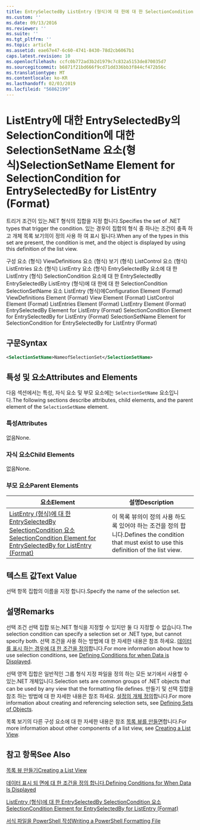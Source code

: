 ```yaml
---
title: EntrySelectedBy ListEntry (형식)에 대 한에 대 한 SelectionCondition SelectionSetName 요소 | Microsoft Docs
ms.custom: ''
ms.date: 09/13/2016
ms.reviewer: ''
ms.suite: ''
ms.tgt_pltfrm: ''
ms.topic: article
ms.assetid: eae67e47-6c60-4741-8430-78d2cb6067b1
caps.latest.revision: 10
ms.openlocfilehash: ccfc0b772ad3b2d1979c7c832a5153de870035d7
ms.sourcegitcommit: b6871f21bd666f9cd71dd336bb3f844cf472b56c
ms.translationtype: MT
ms.contentlocale: ko-KR
ms.lasthandoff: 02/03/2019
ms.locfileid: "56862199"
---
```

# <a name="selectionsetname-element-for-selectioncondition-for-entryselectedby-for-listentry-format"></a><span data-ttu-id="1527c-102">ListEntry에 대한 EntrySelectedBy의 SelectionCondition에 대한 SelectionSetName 요소(형식)</span><span class="sxs-lookup"><span data-stu-id="1527c-102">SelectionSetName Element for SelectionCondition for EntrySelectedBy for ListEntry (Format)</span></span>

<span data-ttu-id="1527c-103">트리거 조건이 있는.NET 형식의 집합을 지정 합니다.</span><span class="sxs-lookup"><span data-stu-id="1527c-103">Specifies the set of .NET types that trigger the condition.</span></span> <span data-ttu-id="1527c-104">있는 경우이 집합의 형식 중 하나는 조건이 충족 하 고 개체 목록 보기의이 정의 사용 하 여 표시 됩니다.</span><span class="sxs-lookup"><span data-stu-id="1527c-104">When any of the types in this set are present, the condition is met, and the object is displayed by using this definition of the list view.</span></span>

<span data-ttu-id="1527c-105">구성 요소 (형식) ViewDefinitions 요소 (형식) 보기 (형식) ListControl 요소 (형식) ListEntries 요소 (형식) ListEntry 요소 (형식) EntrySelectedBy 요소에 대 한 ListEntry (형식) SelectionCondition 요소에 대 한 EntrySelectedBy EntrySelectedBy ListEntry (형식)에 대 한에 대 한 SelectionCondition SelectionSetName 요소 ListEntry (형식)에</span><span class="sxs-lookup"><span data-stu-id="1527c-105">Configuration Element (Format) ViewDefinitions Element (Format) View Element (Format) ListControl Element (Format) ListEntries Element (Format) ListEntry Element (Format) EntrySelectedBy Element for ListEntry (Format) SelectionCondition Element for EntrySelectedBy for ListEntry (Format) SelectionSetName Element for SelectionCondition for EntrySelectedBy for ListEntry (Format)</span></span>

## <a name="syntax"></a><span data-ttu-id="1527c-106">구문</span><span class="sxs-lookup"><span data-stu-id="1527c-106">Syntax</span></span>

```xml
<SelectionSetName>NameofSelectionSet</SelectionSetName>
```

## <a name="attributes-and-elements"></a><span data-ttu-id="1527c-107">특성 및 요소</span><span class="sxs-lookup"><span data-stu-id="1527c-107">Attributes and Elements</span></span>

<span data-ttu-id="1527c-108">다음 섹션에서는 특성, 자식 요소 및 부모 요소에는 `SelectionSetName` 요소입니다.</span><span class="sxs-lookup"><span data-stu-id="1527c-108">The following sections describe attributes, child elements, and the parent element of the `SelectionSetName` element.</span></span>

### <a name="attributes"></a><span data-ttu-id="1527c-109">특성</span><span class="sxs-lookup"><span data-stu-id="1527c-109">Attributes</span></span>

<span data-ttu-id="1527c-110">없음</span><span class="sxs-lookup"><span data-stu-id="1527c-110">None.</span></span>

### <a name="child-elements"></a><span data-ttu-id="1527c-111">자식 요소</span><span class="sxs-lookup"><span data-stu-id="1527c-111">Child Elements</span></span>

<span data-ttu-id="1527c-112">없음</span><span class="sxs-lookup"><span data-stu-id="1527c-112">None.</span></span>

### <a name="parent-elements"></a><span data-ttu-id="1527c-113">부모 요소</span><span class="sxs-lookup"><span data-stu-id="1527c-113">Parent Elements</span></span>

|<span data-ttu-id="1527c-114">요소</span><span class="sxs-lookup"><span data-stu-id="1527c-114">Element</span></span>|<span data-ttu-id="1527c-115">설명</span><span class="sxs-lookup"><span data-stu-id="1527c-115">Description</span></span>|
|-------------|-----------------|
|[<span data-ttu-id="1527c-116">ListEntry (형식)에 대 한 EntrySelectedBy SelectionCondition 요소</span><span class="sxs-lookup"><span data-stu-id="1527c-116">SelectionCondition Element for EntrySelectedBy for ListEntry (Format)</span></span>](./selectioncondition-element-for-entryselectedby-for-listcontrol-format.md)|<span data-ttu-id="1527c-117">이 목록 뷰의이 정의 사용 하도록 있어야 하는 조건을 정의 합니다.</span><span class="sxs-lookup"><span data-stu-id="1527c-117">Defines the condition that must exist to use this definition of the list view.</span></span>|

## <a name="text-value"></a><span data-ttu-id="1527c-118">텍스트 값</span><span class="sxs-lookup"><span data-stu-id="1527c-118">Text Value</span></span>

<span data-ttu-id="1527c-119">선택 항목 집합의 이름을 지정 합니다.</span><span class="sxs-lookup"><span data-stu-id="1527c-119">Specify the name of the selection set.</span></span>

## <a name="remarks"></a><span data-ttu-id="1527c-120">설명</span><span class="sxs-lookup"><span data-stu-id="1527c-120">Remarks</span></span>

<span data-ttu-id="1527c-121">선택 조건 선택 집합 또는.NET 형식을 지정할 수 있지만 둘 다 지정할 수 없습니다.</span><span class="sxs-lookup"><span data-stu-id="1527c-121">The selection condition can specify a selection set or .NET type, but cannot specify both.</span></span> <span data-ttu-id="1527c-122">선택 조건을 사용 하는 방법에 대 한 자세한 내용은 참조 하세요. [데이터를 표시 하는 경우에 대 한 조건을 정의](./defining-conditions-for-displaying-data.md)합니다.</span><span class="sxs-lookup"><span data-stu-id="1527c-122">For more information about how to use selection conditions, see [Defining Conditions for when Data is Displayed](./defining-conditions-for-displaying-data.md).</span></span>

<span data-ttu-id="1527c-123">선택 영역 집합은 일반적인 그룹 형식 지정 파일을 정의 하는 모든 보기에서 사용할 수 있는.NET 개체입니다.</span><span class="sxs-lookup"><span data-stu-id="1527c-123">Selection sets are common groups of .NET objects that can be used by any view that the formatting file defines.</span></span> <span data-ttu-id="1527c-124">만들기 및 선택 집합을 참조 하는 방법에 대 한 자세한 내용은 참조 하세요. [설정의 개체 정의](./defining-selection-sets.md)합니다.</span><span class="sxs-lookup"><span data-stu-id="1527c-124">For more information about creating and referencing selection sets, see [Defining Sets of Objects](./defining-selection-sets.md).</span></span>

<span data-ttu-id="1527c-125">목록 보기의 다른 구성 요소에 대 한 자세한 내용은 참조 [목록 뷰를 만들면](./creating-a-list-view.md)합니다.</span><span class="sxs-lookup"><span data-stu-id="1527c-125">For more information about other components of a list view, see [Creating a List View](./creating-a-list-view.md).</span></span>

## <a name="see-also"></a><span data-ttu-id="1527c-126">참고 항목</span><span class="sxs-lookup"><span data-stu-id="1527c-126">See Also</span></span>

[<span data-ttu-id="1527c-127">목록 뷰 만들기</span><span class="sxs-lookup"><span data-stu-id="1527c-127">Creating a List View</span></span>](./creating-a-list-view.md)

[<span data-ttu-id="1527c-128">데이터 표시 되 면에 대 한 조건을 정의 합니다.</span><span class="sxs-lookup"><span data-stu-id="1527c-128">Defining Conditions for When Data Is Displayed</span></span>](./defining-conditions-for-displaying-data.md)

[<span data-ttu-id="1527c-129">ListEntry (형식)에 대 한 EntrySelectedBy SelectionCondition 요소</span><span class="sxs-lookup"><span data-stu-id="1527c-129">SelectionCondition Element for EntrySelectedBy for ListEntry (Format)</span></span>](./selectioncondition-element-for-entryselectedby-for-listcontrol-format.md)

[<span data-ttu-id="1527c-130">서식 파일을 PowerShell 작성</span><span class="sxs-lookup"><span data-stu-id="1527c-130">Writing a PowerShell Formatting File</span></span>](./writing-a-powershell-formatting-file.md)
